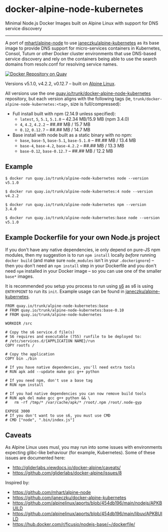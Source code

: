# docker-alpine-node-kubernetes
Minimal Node.js Docker Images built on Alpine Linux with support for DNS service discovery

---------------------------------------------------------

A port of [mhart/alpine-node](https://hub.docker.com/r/mhart/alpine-node/) to
use [janeczku/alpine-kubernetes](https://hub.docker.com/r/janeczku/alpine-kubernetes/)
as its base image
to provide DNS support for  micro-services containers in Kubernetes, Consol,
Tutum or other Docker cluster environments that use DNS-based service discovery
and rely on the containers being able to use the search domains from resolv.conf
for resolving service names.

[![Docker Repository on Quay](https://quay.io/repository/trunk/alpine-node-kubernetes/status "Docker Repository on Quay")](https://quay.io/repository/trunk/alpine-node-kubernetes)

Versions v5.1.0, v4.2.2, v0.12.7 – built on [Alpine Linux](https://alpinelinux.org/).

All versions use the one [quay.io/trunk/docker-alpine-node-kubernetes](https://quay.io/repository/trunk/alpine-node-kubernetes/)
repository, but each version aligns with the following tags (ie, `trunk/docker-alpine-node-kubernetes:<tag>`, size is full/compressed):

- Full install built with npm (2.14.9 unless specified):
  - `latest`, `5`, `5.1`, `5.1.0` – 42.34 MB/15.9 MB (npm 3.4.0)
  - `4`, `4.2`, `4.2.2` – ##.## MB / 15.7 MB
  - `0.12`, `0.12.7` – ##.## MB / 14.7 MB
- Base install with node built as a static binary with no npm:
  - `base`, `base-5`, `base-5.1`, `base-5.1.0` – ##.## MB / 13.4 MB
  - `base-4`, `base-4.2`, `base-4.2.2` – ##.## MB / 13.3 MB
  - `base-0.12`, `base-0.12.7` – ##.## MB / 12.2 MB

Example
-------

    $ docker run quay.io/trunk/alpine-node-kubernetes node --version
    v5.1.0

    $ docker run quay.io/trunk/alpine-node-kubernetes:4 node --version
    v4.2.2

    $ docker run quay.io/trunk/alpine-node-kubernetes npm --version
    3.4.0

    $ docker run quay.io/trunk/alpine-node-kubernetes:base node --version
    v5.1.0

Example Dockerfile for your own Node.js project
-----------------------------------------------

If you don't have any native dependencies, ie only depend on pure-JS npm
modules, then my suggestion is to run `npm install` locally *before* running
`docker build` (and make sure `node_modules` isn't in your `.dockerignore`) –
then you don't need an `npm install` step in your Dockerfile and you don't need
`npm` installed in your Docker image – so you can use one of the smaller
`base*` images.

It is recommended you setup you process to run using [s6](http://skarnet.org/software/s6/)
as s6 is using `ENTRYPOINT` to run its `init`. Example usage can be found in 
[janeczku/alpine-kubernetes](https://hub.docker.com/r/janeczku/alpine-kubernetes/).

    FROM quay.io/trunk/alpine-node-kubernetes:base
    # FROM quay.io/trunk/alpine-node-kubernetes:base-0.10
    # FROM quay.io/trunk/alpine-node-kubernetes

    WORKDIR /src
    
    # Copy the s6 service.d file(s)
    # S6 requires and executable (755) runfile to be deployed to:
    # /etc/services.d/{APPLICATION NAME}/run
    COPY rootfs /
    
    # Copy the application
    COPY bin ./bin

    # If you have native dependencies, you'll need extra tools
    # RUN apk add --update make gcc g++ python

    # If you need npm, don't use a base tag
    # RUN npm install

    # If you had native dependencies you can now remove build tools
    # RUN apk del make gcc g++ python && \
    #   rm -rf /tmp/* /var/cache/apk/* /root/.npm /root/.node-gyp

    EXPOSE 3000
    # If you don't want to use s6, you must use CMD
    # CMD ["node", ".bin/index.js"]

Caveats
-------

As Alpine Linux uses musl, you may run into some issues with environments
expecting glibc-like behaviour (for example, Kubernetes). Some of these issues
are documented here:

- http://gliderlabs.viewdocs.io/docker-alpine/caveats/
- https://github.com/gliderlabs/docker-alpine/issues/8

Inspired by:

- https://github.com/mhart/alpine-node
- https://github.com/janeczku/docker-alpine-kubernetes
- https://github.com/alpinelinux/aports/blob/454db196/main/nodejs/APKBUILD
- https://github.com/alpinelinux/aports/blob/454db196/main/libuv/APKBUILD
- https://hub.docker.com/r/ficusio/nodejs-base/~/dockerfile/

